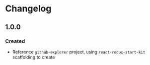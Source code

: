 Changelog
=========

1.0.0
-------------

### Created
* Reference `github-explorer` project, using `react-redux-start-kit` scaffolding to create